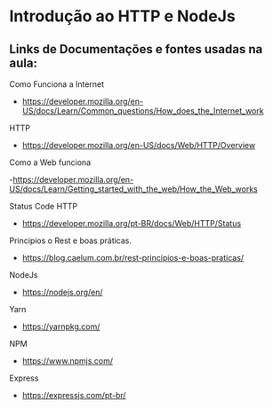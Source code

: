 # Introdução ao HTTP e NodeJs

<h2>Links de Documentações e fontes usadas na aula:</h2>

Como Funciona a Internet

- https://developer.mozilla.org/en-US/docs/Learn/Common_questions/How_does_the_Internet_work

HTTP

- https://developer.mozilla.org/en-US/docs/Web/HTTP/Overview

Como a Web funciona

-https://developer.mozilla.org/en-US/docs/Learn/Getting_started_with_the_web/How_the_Web_works 

Status Code HTTP

- https://developer.mozilla.org/pt-BR/docs/Web/HTTP/Status

Principios o Rest e boas práticas.

- https://blog.caelum.com.br/rest-principios-e-boas-praticas/

NodeJs

- https://nodejs.org/en/

Yarn

- https://yarnpkg.com/

NPM

- https://www.npmjs.com/

Express 

- https://expressjs.com/pt-br/



